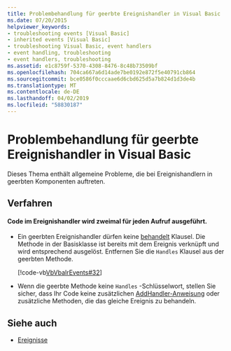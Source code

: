 ```yaml
---
title: Problembehandlung für geerbte Ereignishandler in Visual Basic
ms.date: 07/20/2015
helpviewer_keywords:
- troubleshooting events [Visual Basic]
- inherited events [Visual Basic]
- troubleshooting Visual Basic, event handlers
- event handling, troubleshooting
- event handlers, troubleshooting
ms.assetid: e1c8759f-5370-4308-8476-8c48b73509bf
ms.openlocfilehash: 704ca667a6d14ade7be0192e872f5e40791cb864
ms.sourcegitcommit: bce0586f0cccaae6d6cbd625d5a7b824d1d3de4b
ms.translationtype: MT
ms.contentlocale: de-DE
ms.lasthandoff: 04/02/2019
ms.locfileid: "58830187"
---
```

# <a name="troubleshooting-inherited-event-handlers-in-visual-basic"></a>Problembehandlung für geerbte Ereignishandler in Visual Basic
Dieses Thema enthält allgemeine Probleme, die bei Ereignishandlern in geerbten Komponenten auftreten.  
  
## <a name="procedures"></a>Verfahren  
  
#### <a name="code-in-event-handler-executes-twice-for-every-call"></a>Code im Ereignishandler wird zweimal für jeden Aufruf ausgeführt.  
  
-   Ein geerbten Ereignishandler dürfen keine [behandelt](../../../../visual-basic/language-reference/statements/handles-clause.md) Klausel. Die Methode in der Basisklasse ist bereits mit dem Ereignis verknüpft und wird entsprechend ausgelöst. Entfernen Sie die `Handles` Klausel aus der geerbten Methode.  
  
     [!code-vb[VbVbalrEvents#32](~/samples/snippets/visualbasic/VS_Snippets_VBCSharp/VbVbalrEvents/VB/Class1.vb#32)]  
  
-   Wenn die geerbte Methode keine `Handles` -Schlüsselwort, stellen Sie sicher, dass Ihr Code keine zusätzlichen [AddHandler-Anweisung](../../../../visual-basic/language-reference/statements/addhandler-statement.md) oder zusätzliche Methoden, die das gleiche Ereignis zu behandeln.  
  
## <a name="see-also"></a>Siehe auch

- [Ereignisse](../../../../visual-basic/programming-guide/language-features/events/index.md)
